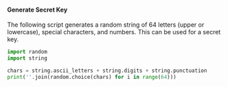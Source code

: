 #### Generate Secret Key

The following script generates a random string of 64 letters (upper or lowercase), special characters, and numbers. This can be used for a secret key.

```python
import random
import string

chars = string.ascii_letters + string.digits + string.punctuation
print(''.join(random.choice(chars) for i in range(64)))
```